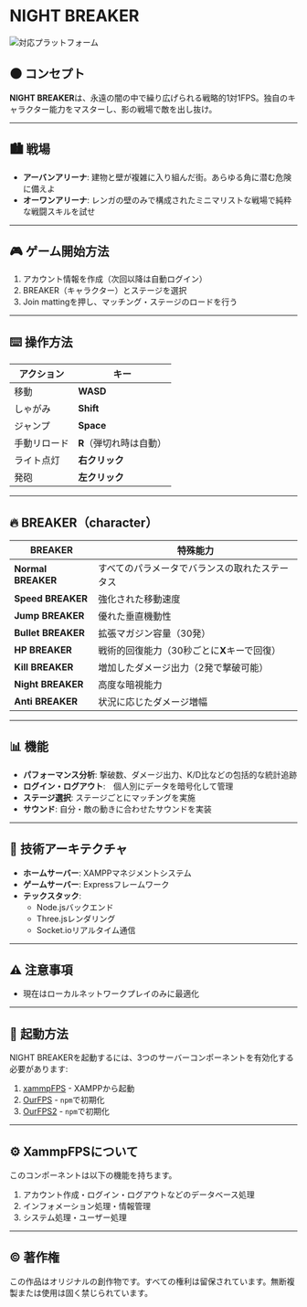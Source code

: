 # **NIGHT BREAKER**

![対応プラットフォーム](https://img.shields.io/badge/Windows-Mac-blue?style=for-the-badge&logo=windows&logoColor=white)

## 🌑 **コンセプト**
**NIGHT BREAKER**は、永遠の闇の中で繰り広げられる戦略的1対1FPS。独自のキャラクター能力をマスターし、影の戦場で敵を出し抜け。

---

## 🏙️ **戦場**
- **アーバンアリーナ**: 建物と壁が複雑に入り組んだ街。あらゆる角に潜む危険に備えよ
- **オーワンアリーナ**: レンガの壁のみで構成されたミニマリストな戦場で純粋な戦闘スキルを試せ

---

## 🎮 **ゲーム開始方法**
1. アカウント情報を作成（次回以降は自動ログイン）
2. BREAKER（キャラクター）とステージを選択
3. Join mattingを押し、マッチング・ステージのロードを行う

---

## ⌨️ **操作方法**
| アクション | キー |
|------------|------|
| 移動 | **WASD** |
| しゃがみ | **Shift** |
| ジャンプ | **Space** |
| 手動リロード | **R**（弾切れ時は自動） |
| ライト点灯 | **右クリック** |
| 発砲 | **左クリック** |

---

## 🔥 **BREAKER（character）**

| BREAKER | 特殊能力 |
|---------|----------|
| **Normal BREAKER** | すべてのパラメータでバランスの取れたステータス |
| **Speed BREAKER** | 強化された移動速度 |
| **Jump BREAKER** | 優れた垂直機動性 |
| **Bullet BREAKER** | 拡張マガジン容量（30発） |
| **HP BREAKER** | 戦術的回復能力（30秒ごとに**X**キーで回復） |
| **Kill BREAKER** | 増加したダメージ出力（2発で撃破可能） |
| **Night BREAKER** | 高度な暗視能力 |
| **Anti BREAKER** | 状況に応じたダメージ増幅 |

---

## 📊 **機能**
- **パフォーマンス分析**: 撃破数、ダメージ出力、K/D比などの包括的な統計追跡
- **ログイン・ログアウト**:　個人別にデータを暗号化して管理
- **ステージ選択**: ステージごとにマッチングを実施
- **サウンド**: 自分・敵の動きに合わせたサウンドを実装

---

## 🔧 **技術アーキテクチャ**
- **ホームサーバー**: XAMPPマネジメントシステム
- **ゲームサーバー**: Expressフレームワーク
- **テックスタック**:
  - Node.jsバックエンド
  - Three.jsレンダリング
  - Socket.ioリアルタイム通信

---

## ⚠️ **注意事項**
- 現在はローカルネットワークプレイのみに最適化

---

## 🚀 **起動方法**
NIGHT BREAKERを起動するには、3つのサーバーコンポーネントを有効化する必要があります:

1. [xammpFPS](https://github.com/yakitate0-0/xammpFPS) - XAMPPから起動
2. [OurFPS](https://github.com/yakitate0-0/OurFPS) - `npm`で初期化
3. [OurFPS2](https://github.com/yakitate0-0/OurFPS2) - `npm`で初期化

---

## ⚙️ **XammpFPSについて**
このコンポーネントは以下の機能を持ちます。

1. アカウント作成・ログイン・ログアウトなどのデータベース処理
2. インフォメーション処理・情報管理
3. システム処理・ユーザー処理

---
## © **著作権**
この作品はオリジナルの創作物です。すべての権利は留保されています。無断複製または使用は固く禁じられています。
